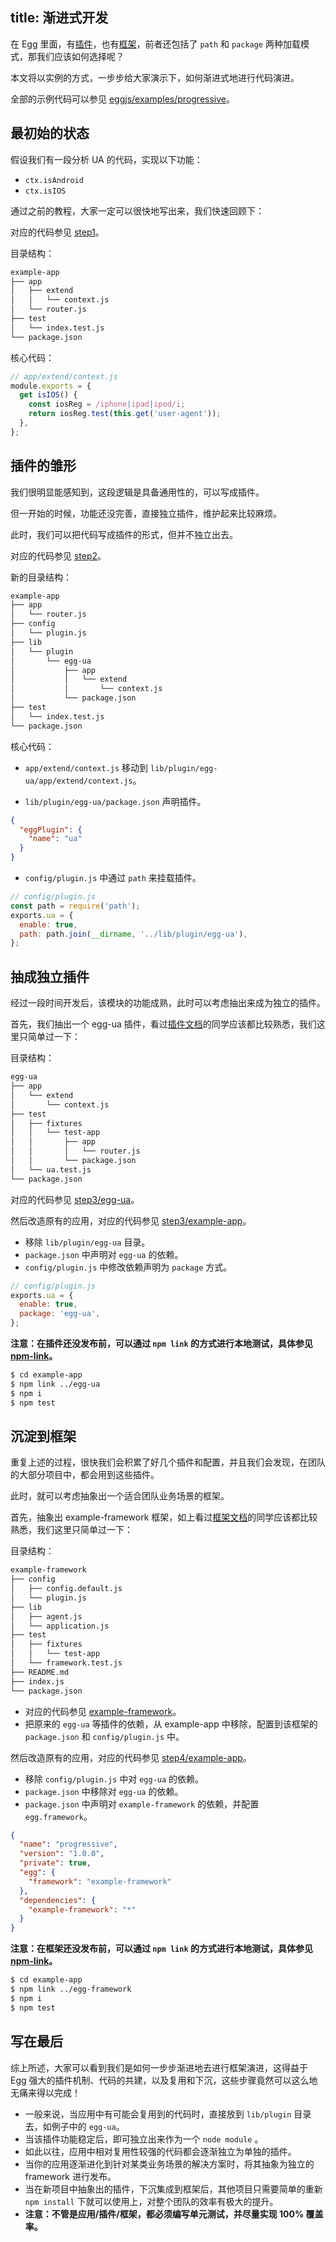 title: 渐进式开发
---

在 Egg 里面，有[插件](../basics/plugin.md)，也有[框架](../advanced/framework.md)，前者还包括了 `path` 和 `package` 两种加载模式，那我们应该如何选择呢？

本文将以实例的方式，一步步给大家演示下，如何渐进式地进行代码演进。

全部的示例代码可以参见 [eggjs/examples/progressive](https://github.com/eggjs/examples/tree/master/progressive)。

## 最初始的状态

假设我们有一段分析 UA 的代码，实现以下功能：

- `ctx.isAndroid`
- `ctx.isIOS`

通过之前的教程，大家一定可以很快地写出来，我们快速回顾下：

对应的代码参见 [step1](https://github.com/eggjs/examples/tree/master/progressive/step1)。

目录结构：

```bash
example-app
├── app
│   ├── extend
│   │   └── context.js
│   └── router.js
├── test
│   └── index.test.js
└── package.json
```

核心代码：

```js
// app/extend/context.js
module.exports = {
  get isIOS() {
    const iosReg = /iphone|ipad|ipod/i;
    return iosReg.test(this.get('user-agent'));
  },
};
```

## 插件的雏形

我们很明显能感知到，这段逻辑是具备通用性的，可以写成插件。

但一开始的时候，功能还没完善，直接独立插件，维护起来比较麻烦。

此时，我们可以把代码写成插件的形式，但并不独立出去。

对应的代码参见 [step2](https://github.com/eggjs/examples/tree/master/progressive/step2)。

新的目录结构：

```bash
example-app
├── app
│   └── router.js
├── config
│   └── plugin.js
├── lib
│   └── plugin
│       └── egg-ua
│           ├── app
│           │   └── extend
│           │       └── context.js
│           └── package.json
├── test
│   └── index.test.js
└── package.json
```

核心代码：

- `app/extend/context.js` 移动到 `lib/plugin/egg-ua/app/extend/context.js`。

- `lib/plugin/egg-ua/package.json` 声明插件。

```json
{
  "eggPlugin": {
    "name": "ua"
  }
}
```

- `config/plugin.js` 中通过 `path` 来挂载插件。

```js
// config/plugin.js
const path = require('path');
exports.ua = {
  enable: true,
  path: path.join(__dirname, '../lib/plugin/egg-ua'),
};
```

## 抽成独立插件

经过一段时间开发后，该模块的功能成熟，此时可以考虑抽出来成为独立的插件。

首先，我们抽出一个 egg-ua 插件，看过[插件文档](../advanced/plugin.md)的同学应该都比较熟悉，我们这里只简单过一下：

目录结构：

```bash
egg-ua
├── app
│   └── extend
│       └── context.js
├── test
│   ├── fixtures
│   │   └── test-app
│   │       ├── app
│   │       │   └── router.js
│   │       └── package.json
│   └── ua.test.js
└── package.json
```

对应的代码参见 [step3/egg-ua](https://github.com/eggjs/examples/tree/master/progressive/step3/egg-ua)。

然后改造原有的应用，对应的代码参见 [step3/example-app](https://github.com/eggjs/examples/tree/master/progressive/step3/example-app)。

- 移除 `lib/plugin/egg-ua` 目录。
- `package.json` 中声明对 `egg-ua` 的依赖。
- `config/plugin.js` 中修改依赖声明为 `package` 方式。

```js
// config/plugin.js
exports.ua = {
  enable: true,
  package: 'egg-ua',
};
```

**注意：在插件还没发布前，可以通过 `npm link` 的方式进行本地测试，具体参见 [npm-link](https://docs.npmjs.com/cli/link)。**

```bash
$ cd example-app
$ npm link ../egg-ua
$ npm i
$ npm test
```

## 沉淀到框架

重复上述的过程，很快我们会积累了好几个插件和配置，并且我们会发现，在团队的大部分项目中，都会用到这些插件。

此时，就可以考虑抽象出一个适合团队业务场景的框架。

首先，抽象出 example-framework 框架，如上看过[框架文档](../advanced/framework.md)的同学应该都比较熟悉，我们这里只简单过一下：

目录结构：

```bash
example-framework
├── config
│   ├── config.default.js
│   └── plugin.js
├── lib
│   ├── agent.js
│   └── application.js
├── test
│   ├── fixtures
│   │   └── test-app
│   └── framework.test.js
├── README.md
├── index.js
└── package.json
```

- 对应的代码参见 [example-framework](https://github.com/eggjs/examples/tree/master/progressive/step4/example-framework)。
- 把原来的 `egg-ua` 等插件的依赖，从 example-app 中移除，配置到该框架的 `package.json` 和 `config/plugin.js` 中。

然后改造原有的应用，对应的代码参见 [step4/example-app](https://github.com/eggjs/examples/tree/master/progressive/step4/example-app)。

- 移除 `config/plugin.js` 中对 `egg-ua` 的依赖。
- `package.json` 中移除对 `egg-ua` 的依赖。
- `package.json` 中声明对 `example-framework` 的依赖，并配置 `egg.framework`。

```json
{
  "name": "progressive",
  "version": "1.0.0",
  "private": true,
  "egg": {
    "framework": "example-framework"
  },
  "dependencies": {
    "example-framework": "*"
  }
}
```

**注意：在框架还没发布前，可以通过 `npm link` 的方式进行本地测试，具体参见 [npm-link](https://docs.npmjs.com/cli/link)。**

```bash
$ cd example-app
$ npm link ../egg-framework
$ npm i
$ npm test
```

## 写在最后

综上所述，大家可以看到我们是如何一步步渐进地去进行框架演进，这得益于 Egg 强大的插件机制、代码的共建，以及复用和下沉，这些步骤竟然可以这么地无痛来得以完成！

- 一般来说，当应用中有可能会复用到的代码时，直接放到 `lib/plugin` 目录去，如例子中的 `egg-ua`。
- 当该插件功能稳定后，即可独立出来作为一个 `node module` 。
- 如此以往，应用中相对复用性较强的代码都会逐渐独立为单独的插件。
- 当你的应用逐渐进化到针对某类业务场景的解决方案时，将其抽象为独立的 framework 进行发布。
- 当在新项目中抽象出的插件，下沉集成到框架后，其他项目只需要简单的重新 `npm install` 下就可以使用上，对整个团队的效率有极大的提升。
- **注意：不管是应用/插件/框架，都必须编写单元测试，并尽量实现 100% 覆盖率。**
